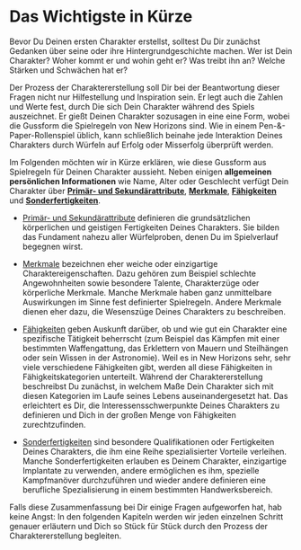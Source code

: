 # Das Wichtigste in Kürze

Bevor Du Deinen ersten Charakter erstellst, solltest Du Dir zunächst Gedanken über seine oder ihre Hintergrundgeschichte machen. Wer ist Dein Charakter? Woher kommt er und wohin geht er? Was treibt ihn an? Welche Stärken und Schwächen hat er?

Der Prozess der Charaktererstellung soll Dir bei der Beantwortung dieser Fragen nicht nur Hilfestellung und Inspiration sein. Er legt auch die Zahlen und Werte fest, durch Die sich Dein Charakter während des Spiels auszeichnet. Er gießt Deinen Charakter sozusagen in eine eine Form, wobei die Gussform die Spielregeln von New Horizons sind. Wie in einem Pen-&-Paper-Rollenspiel üblich, kann schließlich beinahe jede Interaktion Deines Charakters durch Würfeln auf Erfolg oder Misserfolg überprüft werden.

Im Folgenden möchten wir in Kürze erklären, wie diese Gussform aus Spielregeln für Deinen Charakter aussieht. Neben einigen **allgemeinen persönlichen Informationen** wie Name, Alter oder Geschlecht verfügt Dein Charakter über **[Primär- und Sekundärattribute](/books/basic-rules/character-creation/primary-and-secondary-attributes/de.md)**, **[Merkmale](/books/basic-rules/character-creation/traits/de.md)**, **[Fähigkeiten](/books/basic-rules/character-creation/skills/de.md)** und **[Sonderfertigkeiten](/books/basic-rules/character-creation/abilities/de.md)**.

- [Primär- und Sekundärattribute](/books/basic-rules/character-creation/primary-and-secondary-attributes/de.md) definieren die grundsätzlichen körperlichen und geistigen Fertigkeiten Deines Charakters. Sie bilden das Fundament nahezu aller Würfelproben, denen Du im Spielverlauf begegnen wirst.

- [Merkmale](/books/basic-rules/character-creation/traits/de.md) bezeichnen eher weiche oder einzigartige Charaktereigenschaften. Dazu gehören zum Beispiel schlechte Angewohnheiten sowie besondere Talente, Charakterzüge oder körperliche Merkmale. Manche Merkmale haben ganz unmittelbare Auswirkungen im Sinne fest definierter Spielregeln. Andere Merkmale dienen eher dazu, die Wesenszüge Deines Charakters zu beschreiben.

- [Fähigkeiten](/books/basic-rules/character-creation/skills/de.md) geben Auskunft darüber, ob und wie gut ein Charakter eine spezifische Tätigkeit beherrscht (zum Beispiel das Kämpfen mit einer bestimmten Waffengattung, das Erklettern von Mauern und Steilhängen oder sein Wissen in der Astronomie). Weil es in New Horizons sehr, sehr viele verschiedene Fähigkeiten gibt, werden all diese Fähigkeiten in Fähigkeitskategorien unterteilt. Während der Charaktererstellung beschreibst Du zunächst, in welchem Maße Dein Charakter sich mit diesen Kategorien im Laufe seines Lebens auseinandergesetzt hat. Das erleichtert es Dir, die Interessensschwerpunkte Deines Charakters zu definieren und Dich in der großen Menge von Fähigkeiten zurechtzufinden.

- [Sonderfertigkeiten](/books/basic-rules/character-creation/abilities/de.md) sind besondere Qualifikationen oder Fertigkeiten Deines Charakters, die ihm eine Reihe spezialisierter Vorteile verleihen. Manche Sonderfertigkeiten erlauben es Deinem Charakter, einzigartige Implantate zu verwenden, andere ermöglichen es ihm, spezielle Kampfmanöver durchzuführen und wieder andere definieren eine berufliche Spezialisierung in einem bestimmten Handwerksbereich.

Falls diese Zusammenfassung bei Dir einige Fragen aufgeworfen hat, hab keine Angst: In den folgenden Kapiteln werden wir jeden einzelnen Schritt genauer erläutern und Dich so Stück für Stück durch den Prozess der Charaktererstellung begleiten.
